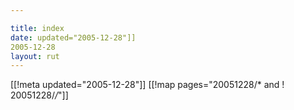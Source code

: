 ```yaml
---

title: index
date: updated="2005-12-28"]]
2005-12-28
layout: rut
---
```


[[!meta updated="2005-12-28"]]
[[!map pages="20051228/* and ! 20051228/*/*"]]
